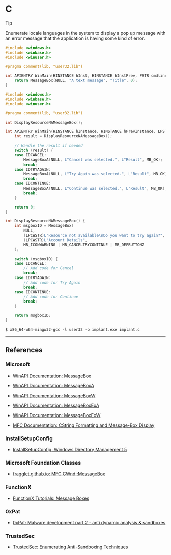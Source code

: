 # C

> [!TIP]
> Enumerate locale languages in the system to display a pop up message with an error message that the application is having some kind of error.


```c
#include <windows.h>
#include <winbase.h>
#include <winuser.h>

#pragma comment(lib, "user32.lib")

int APIENTRY WinMain(HINSTANCE hInst, HINSTANCE hInstPrev, PSTR cmdline, int cmdshow) {
    return MessageBox(NULL, "A text message", "Title", 0);
}
```

```c
#include <windows.h>
#include <winbase.h>
#include <winuser.h>

#pragma comment(lib, "user32.lib")

int DisplayResourceNAMessageBox();

int APIENTRY WinMain(HINSTANCE hInstance, HINSTANCE hPrevInstance, LPSTR lpCmdLine, int nCmdShow) {
    int result = DisplayResourceNAMessageBox();

    // Handle the result if needed
    switch (result) {
    case IDCANCEL:
        MessageBoxA(NULL, L"Cancel was selected.", L"Result", MB_OK);
        break;
    case IDTRYAGAIN:
        MessageBoxA(NULL, L"Try Again was selected.", L"Result", MB_OK);
        break;
    case IDCONTINUE:
        MessageBoxA(NULL, L"Continue was selected.", L"Result", MB_OK);
        break;
    }

    return 0;
}

int DisplayResourceNAMessageBox() {
    int msgboxID = MessageBox(
        NULL,
        (LPCWSTR)L"Resource not available\nDo you want to try again?",
        (LPCWSTR)L"Account Details",
        MB_ICONWARNING | MB_CANCELTRYCONTINUE | MB_DEFBUTTON2
    );

    switch (msgboxID) {
    case IDCANCEL:
        // Add code for Cancel
        break;
    case IDTRYAGAIN:
        // Add code for Try Again
        break;
    case IDCONTINUE:
        // Add code for Continue
        break;
    }

    return msgboxID;
}
```

```
$ x86_64-w64-mingw32-gcc -l user32 -o implant.exe implant.c
```

---
## References

### Microsoft

- [WinAPI Documentation: MessageBox](https://learn.microsoft.com/en-us/windows/win32/api/winuser/nf-winuser-messagebox)

- [WinAPI Documentation: MessageBoxA](https://learn.microsoft.com/en-us/windows/win32/api/winuser/nf-winuser-messageboxa)

- [WinAPI Documentation: MessageBoxW](https://learn.microsoft.com/en-us/windows/win32/api/winuser/nf-winuser-messageboxw)

- [WinAPI Documentation: MessageBoxExA](https://learn.microsoft.com/en-us/windows/win32/api/winuser/nf-winuser-messageboxexa)

- [WinAPI Documentation: MessageBoxExW](https://learn.microsoft.com/en-us/windows/win32/api/winuser/nf-winuser-messageboxexw)

- [MFC Documentation: CString Formatting and Message-Box Display](https://learn.microsoft.com/en-us/cpp/mfc/reference/cstring-formatting-and-message-box-display?view=msvc-170)

### InstallSetupConfig

- [InstallSetupConfig: Windows Directory Management 5](https://www.installsetupconfig.com/win32programming/windowsdirectoryapis3_4.html)

### Microsoft Foundation Classes

- [fragglet.github.io: MFC CWnd::MessageBox](https://fragglet.github.io/dos-help-files/mfc.hlp/MessageBox.html)

### FunctionX

- [FunctionX Tutorials: Message Boxes](https://www.functionx.com/visualc/msgboxes/messageboxes.htm)

### 0xPat

- [0xPat: Malware development part 2 - anti dynamic analysis & sandboxes](https://0xpat.github.io/Malware_development_part_2/)

### TrustedSec

- [TrustedSec: Enumerating Anti-Sandboxing Techniques](https://trustedsec.com/blog/enumerating-anti-sandboxing-techniques)